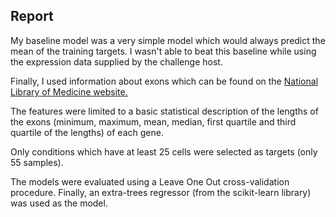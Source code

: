 ## Report

My baseline model was a very simple model which would always predict the mean of the training targets. I wasn't able to beat this baseline while using the expression data supplied by the challenge host.

Finally, I used information about exons which can be found on the [National Library of Medicine website.](https://www.ncbi.nlm.nih.gov/gene)

The features were limited to a basic statistical description of the lengths of the exons (minimum, maximum, mean, median, first quartile and third quartile of the lengths) of each gene.

Only conditions which have at least 25 cells were selected as targets (only 55 samples).

The models were evaluated using a Leave One Out cross-validation procedure. Finally, an extra-trees regressor (from the scikit-learn library) was used as the model.